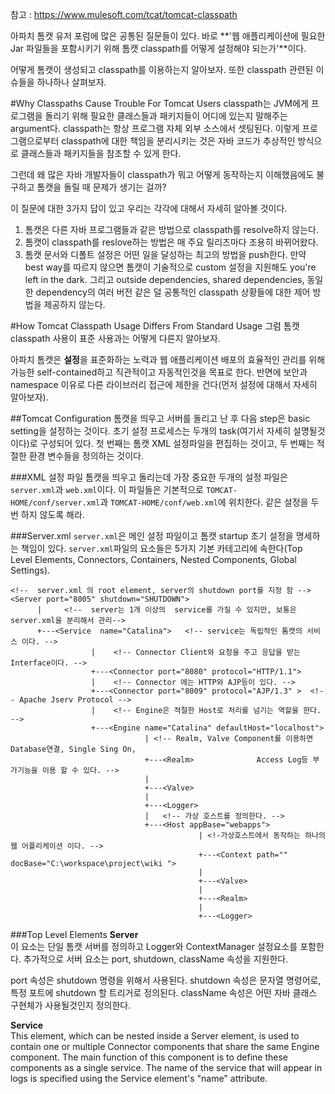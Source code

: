 참고 : https://www.mulesoft.com/tcat/tomcat-classpath

아파치 톰캣 유저 포럼에 많은 공통된 질문들이 있다. 바로 **'웹 애플리케이션에 필요한 Jar 파일들을 포함시키기 위해 톰캣 classpath를 어떻게 설정해야 되는가'**이다. 

어떻게 톰캣이 생성되고 classpath를 이용하는지 알아보자. 또한 classpath 관련된 이슈들을 하나하나 살펴보자. 

#Why Classpaths Cause Trouble For Tomcat Users
classpath는 JVM에게 프로그램을 돌리기 위해 필요한 클래스들과 패키지들이 어디에 있는지 말해주는 argument다. classpath는 항상 프로그램 자체 외부 소스에서 셋팅된다. 이렇게 프로그램으로부터 classpath에 대한 책임을 분리시키는 것은 자바 코드가 추상적인 방식으로 클래스들과 패키지들을 참조할 수 있게 한다. 

그런데 왜 많은 자바 개발자들이 classpath가 뭐고 어떻게 동작하는지 이해했음에도 불구하고 톰캣을 돌릴 때 문제가 생기는 걸까? 

이 질문에 대한 3가지 답이 있고 우리는 각각에 대해서 자세히 알아볼 것이다.

1. 톰캣은 다른 자바 프로그램들과 같은 방법으로 classpath를 resolve하지 않는다. 
2. 톰캣이 classpath를 reslove하는 방법은 매 주요 릴리즈마다 조용히 바뀌어왔다. 
3. 톰캣 문서와 디폴트 설정은 어떤 일을 달성하는 최고의 방법을 push한다. 만약 best way를 따르지 않으면 톰캣이 기술적으로 custom 설정을 지원해도 you're left in the dark. 그리고 outside dependencies, shared dependencies, 동일한 dependency의 여러 버전 같은 덜 공통적인 classpath 상황들에 대한 제어 방법을 제공하지 않는다.

#How Tomcat Classpath Usage Differs From Standard Usage
그럼 톰캣 classpath 사용이 표준 사용과는 어떻게 다른지 알아보자. 

아파치 톰캣은 **설정**을 표준화하는 노력과 웹 애플리케이션 배포의 효율적인 관리를 위해 가능한 self-contained하고 직관적이고 자동적인것을 목표로 한다. 반면에 보안과 namespace 이유로 다른 라이브러리 접근에 제한을 건다(먼저 설정에 대해서 자세히 알아보자).

##Tomcat Configuration
톰캣을 띄우고 서버를 돌리고 난 후 다음 step은 basic setting을 설정하는 것이다. 초기 설정 프로세스는 두개의 task(여기서 자세히 설명될것이다)로 구성되어 있다. 첫 번째는 톰캣 XML 설정파일을 편집하는 것이고, 두 번째는 적절한 환경 변수들을 정의하는 것이다. 

###XML 설정 파일
톰캣을 띄우고 돌리는데 가장 중요한 두개의 설정 파일은 `server.xml`과 `web.xml`이다. 이 파일들은 기본적으로 `TOMCAT-HOME/conf/server.xml`과 `TOMCAT-HOME/conf/web.xml`에 위치한다.
같은 설정을 두번 하지 않도록 해라. 

###Server.xml
`server.xml`은 메인 설정 파일이고 톰캣 startup 초기 설정을 명세하는 책임이 있다. `server.xml`파일의 요소들은 5가지 기본 카테고리에 속한다(Top Level Elements, Connectors, Containers, Nested Components, Global Settings). 
```
<!--  server.xml 의 root element, server의 shutdown port를 지정 함 -->
<Server port="8005" shutdown="SHUTDOWN">  
      |     <!--  server는 1개 이상의  service를 가질 수 있지만, 보통은 server.xml을 분리해서 관리-->
      +---<Service  name="Catalina">   <!-- service는 독립적인 톰캣의 서비스 이다. -->
                  |    <!-- Connector Client와 요청을 주고 응답을 받는 Interface이다. -->
                  +---<Connector port="8080" protocol="HTTP/1.1">
                  |    <!-- Connector 에는 HTTP와 AJP등이 있다. -->
                  +---<Connector port="8009" protocol="AJP/1.3" >  <!-- Apache Jserv Protocol -->
                  |    <!-- Engine은 적절한 Host로 처리를 넘기는 역할을 한다. -->
                  +---<Engine name="Catalina" defaultHost="localhost">
                              | <!-- Realm, Valve Component를 이용하면 Database연결, Single Sing On,
                              +---<Realm>              Access Log등 부가기능을 이용 할 수 있다. -->
                              |
                              +---<Valve>
                              | 
                              +---<Logger>
                              |   <!-- 가상 호스트를 정의한다. -->
                              +---<Host appBase="webapps">
                                          | <!-가상호스트에서 동작하는 하나의 웹 어플리케이션 이다. -->
                                          +---<Context path="" docBase="C:\workspace\project\wiki ">
                                          |
                                          +---<Valve>
                                          |
                                          +---<Realm>
                                          |
                                          +---<Logger>
```
###Top Level Elements
**Server**<br>
이 요소는 단일 톰캣 서버를 정의하고 Logger와 ContextManager 설정요소를 포함한다. 추가적으로 서버 요소는 port, shutdown, className 속성을 지원한다. 

port 속성은 shutdown 명령을 위해서 사용된다. shutdown 속성은 문자열 명령어로, 특정 포트에 shutdown 할 트리거로 정의된다. className 속성은 어떤 자바 클래스 구현체가 사용될것인지 정의한다. 

**Service**<br>
This element, which can be nested inside a Server element, is used to contain one or multiple Connector components that share the same Engine component. The main function of this component is to define these components as a single service. The name of the service that will appear in logs is specified using the Service element's "name" attribute.
